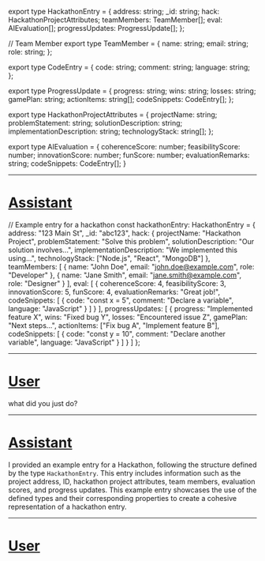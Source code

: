 export type HackathonEntry = {
    address: string;
    _id: string;
    hack: HackathonProjectAttributes;
    teamMembers: TeamMember[];
    eval: AIEvaluation[];
    progressUpdates: ProgressUpdate[];
};

// Team Member
export type TeamMember = {
    name: string;
    email: string;
    role: string;
};

export type CodeEntry = {
    code: string;
    comment: string;
    language: string;
};

export type ProgressUpdate = {
    progress: string;
    wins: string;
    losses: string;
    gamePlan: string;
    actionItems: string[];
    codeSnippets: CodeEntry[];
};

export type HackathonProjectAttributes = {
    projectName: string;
    problemStatement: string;
    solutionDescription: string;
    implementationDescription: string;
    technologyStack: string[];
};

export type AIEvaluation = {
    coherenceScore: number;
    feasibilityScore: number;
    innovationScore: number;
    funScore: number;
    evaluationRemarks: string;
    codeSnippets: CodeEntry[];
}

---
# <u>Assistant</u>

// Example entry for a hackathon
const hackathonEntry: HackathonEntry = {
    address: "123 Main St",
    _id: "abc123",
    hack: {
        projectName: "Hackathon Project",
        problemStatement: "Solve this problem",
        solutionDescription: "Our solution involves...",
        implementationDescription: "We implemented this using...",
        technologyStack: ["Node.js", "React", "MongoDB"]
    },
    teamMembers: [
        { name: "John Doe", email: "john.doe@example.com", role: "Developer" },
        { name: "Jane Smith", email: "jane.smith@example.com", role: "Designer" }
    ],
    eval: [
        {
            coherenceScore: 4,
            feasibilityScore: 3,
            innovationScore: 5,
            funScore: 4,
            evaluationRemarks: "Great job!",
            codeSnippets: [
                { code: "const x = 5", comment: "Declare a variable", language: "JavaScript" }
            ]
        }
    ],
    progressUpdates: [
        {
            progress: "Implemented feature X",
            wins: "Fixed bug Y",
            losses: "Encountered issue Z",
            gamePlan: "Next steps...",
            actionItems: ["Fix bug A", "Implement feature B"],
            codeSnippets: [
                { code: "const y = 10", comment: "Declare another variable", language: "JavaScript" }
            ]
        }
    ]
};


---
# <u>User</u>

what did you just do?

---
# <u>Assistant</u>

I provided an example entry for a Hackathon, following the structure defined by the type `HackathonEntry`. This entry includes information such as the project address, ID, hackathon project attributes, team members, evaluation scores, and progress updates. This example entry showcases the use of the defined types and their corresponding properties to create a cohesive representation of a hackathon entry.

---
# <u>User</u>

